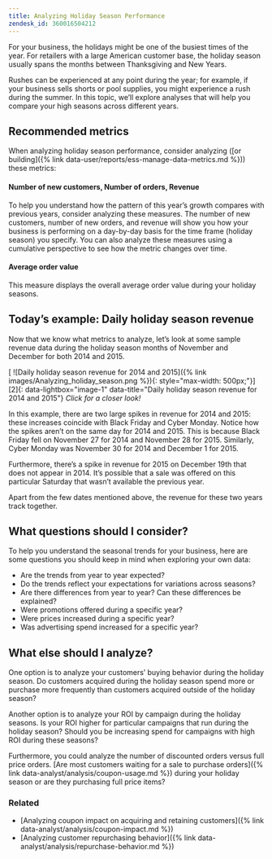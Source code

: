 ```yaml
---
title: Analyzing Holiday Season Performance
zendesk_id: 360016504212
---
```


For your business, the holidays might be one of the busiest times of the year. For retailers with a large American customer base, the holiday season usually spans the months between Thanksgiving and New Years.

Rushes can be experienced at any point during the year; for example, if your business sells shorts or pool supplies, you might experience a rush during the summer. In this topic, we’ll explore analyses that will help you compare your high seasons across different years.

## Recommended metrics

When analyzing holiday season performance, consider analyzing ([or building]({% link data-user/reports/ess-manage-data-metrics.md %})) these metrics:

#### Number of new customers, Number of orders, Revenue

To help you understand how the pattern of this year’s growth compares with previous years, consider analyzing these measures. The number of new customers, number of new orders, and revenue will show you how your business is performing on a day-by-day basis for the time frame (holiday season) you specify. You can also analyze these measures using a cumulative perspective to see how the metric changes over time.

#### Average order value

This measure displays the overall average order value during your holiday seasons.

## Today’s example: Daily holiday season revenue

Now that we know what metrics to analyze, let’s look at some sample revenue data during the holiday season months of November and December for both 2014 and 2015.

[ ![Daily holiday season revenue for 2014 and 2015]({% link images/Analyzing_holiday_season.png %}){: style="max-width: 500px;"}][2]{: data-lightbox="image-1" data-title="Daily holiday season revenue for 2014 and 2015"}
*Click for a closer look!*

In this example, there are two large spikes in revenue for 2014 and 2015: these increases coincide with Black Friday and Cyber Monday. Notice how the spikes aren’t on the same day for 2014 and 2015. This is because Black Friday fell on November 27 for 2014 and November 28 for 2015. Similarly, Cyber Monday was November 30 for 2014 and December 1 for 2015.

Furthermore, there’s a spike in revenue for 2015 on December 19th that does not appear in 2014. It’s possible that a sale was offered on this particular Saturday that wasn’t available the previous year.

Apart from the few dates mentioned above, the revenue for these two years track together.

## What questions should I consider?

To help you understand the seasonal trends for your business, here are some questions you should keep in mind when exploring your own data:

* Are the trends from year to year expected?
* Do the trends reflect your expectations for variations across seasons?
* Are there differences from year to year? Can these differences be explained?
* Were promotions offered during a specific year?
* Were prices increased during a specific year?
* Was advertising spend increased for a specific year?

## What else should I analyze?

One option is to analyze your customers’ buying behavior during the holiday season. Do customers acquired during the holiday season spend more or purchase more frequently than customers acquired outside of the holiday season?

Another option is to analyze your ROI by campaign during the holiday seasons. Is your ROI higher for particular campaigns that run during the holiday season? Should you be increasing spend for campaigns with high ROI during these seasons?

Furthermore, you could analyze the number of discounted orders versus full price orders. [Are most customers waiting for a sale to purchase orders]({% link data-analyst/analysis/coupon-usage.md %}) during your holiday season or are they purchasing full price items?

### Related

* [Analyzing coupon impact on acquiring and retaining customers]({% link data-analyst/analysis/coupon-impact.md %})
* [Analyzing customer repurchasing behavior]({% link data-analyst/analysis/repurchase-behavior.md %})
